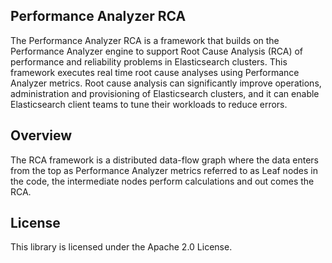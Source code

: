 ## Performance Analyzer RCA

The Performance Analyzer RCA is a framework that builds
on the Performance Analyzer engine to support Root
Cause Analysis (RCA) of performance and reliability
problems in Elasticsearch clusters. This framework
executes real time root cause analyses using Performance Analyzer
metrics. Root cause analysis can significantly improve
operations, administration and provisioning of
Elasticsearch clusters, and it can enable Elasticsearch
client teams to tune their workloads to reduce errors.

## Overview
The RCA framework is a distributed data-flow graph where the data enters from
the top as Performance Analyzer metrics referred to as Leaf nodes in the code,
the intermediate nodes perform calculations and out comes the RCA.

## License

This library is licensed under the Apache 2.0 License.
